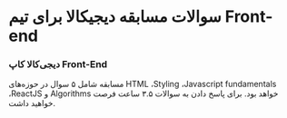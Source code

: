 # سوالات مسابقه دیجیکالا برای تیم Front-end

### دیجی‌کالا کاپ Front-End

مسابقه شامل ۵ سوال در حوزه‌های HTML ،Styling ،Javascript fundamentals ،ReactJS و Algorithms خواهد بود. 
برای پاسخ دادن به سوالات ۳.۵ ساعت فرصت خواهید داشت.
